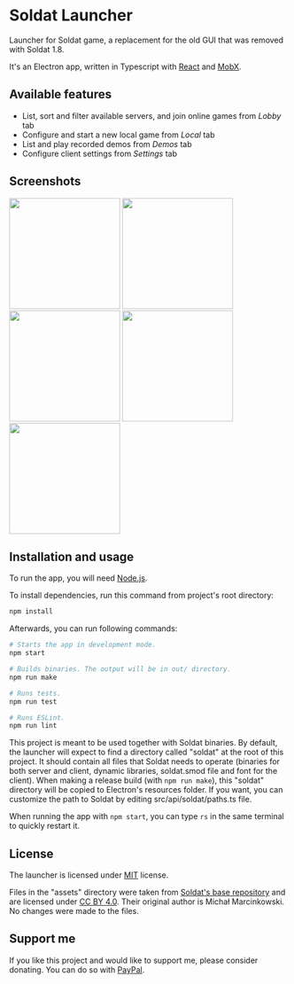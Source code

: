 # Soldat Launcher

Launcher for Soldat game, a replacement for the old GUI that was removed with Soldat 1.8.

It's an Electron app, written in Typescript with [React](https://reactjs.org/) and [MobX](https://mobx.js.org).

## Available features
- List, sort and filter available servers, and join online games from *Lobby* tab
- Configure and start a new local game from *Local* tab
- List and play recorded demos from *Demos* tab
- Configure client settings from *Settings* tab

## Screenshots
<img src="https://i.imgur.com/Qve2H0I.png" width="200">
<img src="https://i.imgur.com/JFiXxDw.png" width="200">
<img src="https://i.imgur.com/wRmHF8Q.png" width="200">
<img src="https://i.imgur.com/BwxTSfi.png" width="200">
<img src="https://i.imgur.com/YAb0PCU.png" width="200">

## Installation and usage

To run the app, you will need [Node.js](https://nodejs.org).

To install dependencies, run this command from project's root directory:
```sh
npm install
```

Afterwards, you can run following commands:
```sh
# Starts the app in development mode.
npm start

# Builds binaries. The output will be in out/ directory.
npm run make

# Runs tests.
npm run test

# Runs ESLint.
npm run lint
```

This project is meant to be used together with Soldat binaries. By default, the launcher will expect to find a directory called "soldat" at the root of this project. It should contain all files that Soldat needs to operate (binaries for both server and client, dynamic libraries, soldat.smod file and font for the client). When making a release build (with ```npm run make```), this "soldat" directory will be copied to Electron's resources folder. If you want, you can customize the path to Soldat by editing src/api/soldat/paths.ts file.

When running the app with ```npm start```, you can type ```rs``` in the same terminal to quickly restart it.

## License
The launcher is licensed under [MIT](./LICENSE) license.

Files in the "assets" directory were taken from [Soldat's base repository](https://github.com/Soldat/base) and are licensed under [CC BY 4.0](https://github.com/Soldat/base/blob/master/LICENSE.md). Their original author is Michał Marcinkowski. No changes were made to the files.

## Support me
If you like this project and would like to support me, please consider donating. You can do so with [PayPal](https://paypal.me/janrozanski).